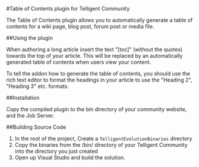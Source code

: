#Table of Contents plugin for Telligent Community

The Table of Contents plugin  allows you to automatically generate a table of contents
for a wiki page, blog post, forum post or media file.

##Using the plugin

When authoring a long article insert the text "[toc]" (without the quotes)
towards the top of your article.  This will be replaced by an automatically
generated table of contents when users view your content.

To tell the addon how to generate the table of contents, you should use the
rich text editor to format the headings in your article to use the "Heading 2",
"Heading 3" etc. formats.


##Installation

Copy the compiled plugin to the bin directory of your community website, and the Job Server.


##Building Source Code

1. In the root of the project, Create a `TelligentEvolutionBinaries` directory
2. Copy the binaries from the /bin/ directory of your Telligent Community into the directory you just created
3. Open up Visual Studio and build the solution.
